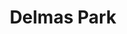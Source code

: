 ---
title: Delmas Park
phone: (877) 276-7171
website: http://www.delmasparkapts.com/
management: EAH Housing Inc.
tags: []
---